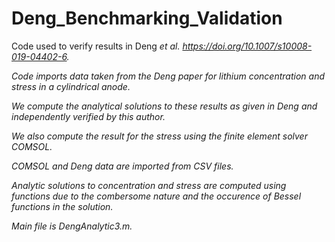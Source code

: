 # Deng_Benchmarking_Validation

Code used to verify results in Deng <i>et al.<i/> https://doi.org/10.1007/s10008-019-04402-6.

Code imports data taken from the Deng paper for lithium concentration and stress in a cylindrical anode.

We compute the analytical solutions to these results as given in Deng and independently verified by this author.

We also compute the result for the stress using the finite element solver COMSOL.

COMSOL and Deng data are imported from CSV files.

Analytic solutions to concentration and stress are computed using functions due to the combersome nature and the occurence of Bessel functions in the solution.

Main file is DengAnalytic3.m.
